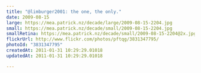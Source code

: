 ```yaml
---
title: "@limburger2001: the one, the only."
date: 2009-08-15
large: https://mea.patrick.nz/decade/large/2009-08-15-2204.jpg
small: https://mea.patrick.nz/decade/small/2009-08-15-2204.jpg
smallRetina: https://mea.patrick.nz/decade/small/2009-08-15-2204@2x.jpg
flickrUrl: http://www.flickr.com/photos/pftqg/3831347795/
photoId: "3831347795"
createdAt: 2011-01-31 10:29:29.01018
updatedAt: 2011-01-31 10:29:29.01018

---
```


